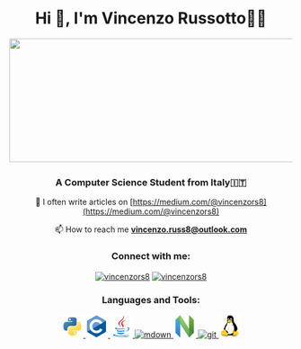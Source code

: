 <h1 align="center">Hi 🍃, I'm Vincenzo Russotto👨‍🦰</h1>

<div id="header" align="center">
  <img src="https://media.giphy.com/media/WxJLwDBAXDsW1fqZ3v/giphy.gif" width="600" height="220"/>
</div>

<h3 align="center">A Computer Science Student from Italy🇮🇹</h3>

<div align="center">

📝 I often write articles on [https://medium.com/@vincenzors8](https://medium.com/@vincenzors8)
  
📫 How to reach me **vincenzo.russ8@outlook.com**

</div>
<h3 align="center">Connect with me:</h3>
<p align="center">
<a href="https://linkedin.com/in/vincenzors8" target="blank"><img align="center" src="https://raw.githubusercontent.com/rahuldkjain/github-profile-readme-generator/master/src/images/icons/Social/linked-in-alt.svg" alt="vincenzors8" height="30" width="40" /></a>
<a href="https://kaggle.com/vincenzors8" target="blank"><img align="center" src="https://raw.githubusercontent.com/rahuldkjain/github-profile-readme-generator/master/src/images/icons/Social/kaggle.svg" alt="vincenzors8" height="30" width="40" /></a>
  
<h3 align="center">Languages and Tools:</h3>
<p align="center"> 
<a href="https://www.python.org" target="_blank" rel="noreferrer"> <img src="https://raw.githubusercontent.com/devicons/devicon/master/icons/python/python-original.svg" alt="python" width="40" height="40"/> 
</a> 
<a href="https://www.cprogramming.com/" target="_blank" rel="noreferrer"> <img src="https://raw.githubusercontent.com/devicons/devicon/master/icons/c/c-original.svg" alt="c" width="40" height="40"/> 
</a>
</a> 
<a href="https://www.java.com/en" target="_blank" rel="noreferrer"> <img src="https://raw.githubusercontent.com/devicons/devicon/master/icons/java/java-original.svg" alt="c" width="40" height="40"/> 
</a>
<a href="https://www.markdownguide.org" target="_blank" rel="noreferrer"> <img src="https://cdn.jsdelivr.net/gh/devicons/devicon/icons/markdown/markdown-original.svg" alt="mdown" width="40" height="40"/> 
</a> 
<a href="https://neovim.io/" target="_blank" rel="noreferrer"> <img src="https://raw.githubusercontent.com/devicons/devicon/master/icons/neovim/neovim-original.svg" alt="neovim" width="40" height="40"/> 
</a> 
<a href="https://git-scm.com/" target="_blank" rel="noreferrer"> <img src="https://www.vectorlogo.zone/logos/git-scm/git-scm-icon.svg" alt="git" width="40" height="40"/> 
</a> 
<a href="https://www.linux.org/" target="_blank" rel="noreferrer"> <img src="https://raw.githubusercontent.com/devicons/devicon/master/icons/linux/linux-original.svg" alt="linux" width="40" height="40"/> 
</a> 
</p>

